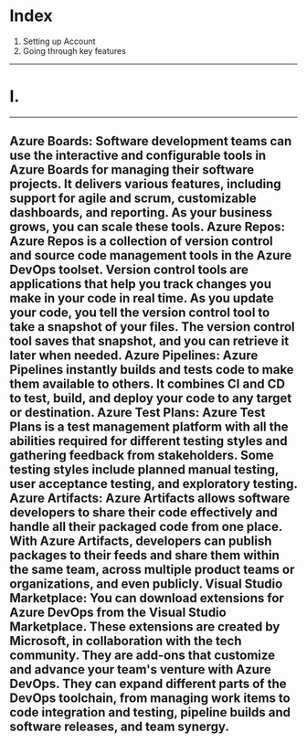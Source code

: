 # Index
1. Setting up Account
2. Going through key features 
-------------------------------------------------------------------------------------------------------------------------------------------------------------------------------------------------------------------------------------------------------------------------------------------------------
# I. 

-------------------------------------------------------------------------------------------------------------------------------------------------------------------------------------------------------------------------------------------------------------------------------------------------------
Azure Boards: Software development teams can use the interactive and configurable tools in Azure Boards for managing their software projects. It delivers various features, including support for agile and scrum, customizable dashboards, and reporting. As your business grows, you can scale these tools.
Azure Repos: Azure Repos is a collection of version control and source code management tools in the Azure DevOps toolset. Version control tools are applications that help you track changes you make in your code in real time. As you update your code, you tell the version control tool to take a snapshot of your files. The version control tool saves that snapshot, and you can retrieve it later when needed.
Azure Pipelines: Azure Pipelines instantly builds and tests code to make them available to others. It combines CI and CD to test, build, and deploy your code to any target or destination.
Azure Test Plans: Azure Test Plans is a test management platform with all the abilities required for different testing styles and gathering feedback from stakeholders. Some testing styles include planned manual testing, user acceptance testing, and exploratory testing.
Azure Artifacts: Azure Artifacts allows software developers to share their code effectively and handle all their packaged code from one place. With Azure Artifacts, developers can publish packages to their feeds and share them within the same team, across multiple product teams or organizations, and even publicly.
Visual Studio Marketplace: You can download extensions for Azure DevOps from the Visual Studio Marketplace. These extensions are created by Microsoft, in collaboration with the tech community. They are add-ons that customize and advance your team's venture with Azure DevOps. They can expand different parts of the DevOps toolchain, from managing work items to code integration and testing, pipeline builds and software releases, and team synergy.
--------

